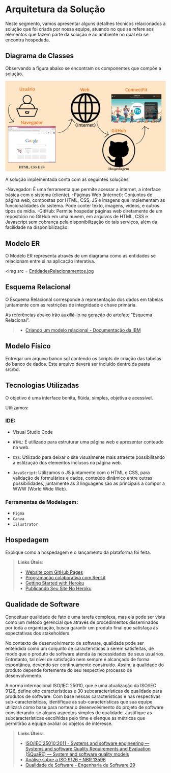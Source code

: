 # Arquitetura da Solução


Neste segmento, vamos apresentar alguns detalhes técnicos relacionados à solução que foi criada por nossa equipe, atuando no que se refere aos elementos que fazem parte da solução e ao ambiente no qual ela se encontra hospedada. 

## Diagrama de Classes

Observando a figura abaixo se encontram os componentes que compõe a solução.

![Diagrama de Componentes](img/Corpo.jpg)

A solução implementada conta com as seguintes soluções:

-Navegador: É uma ferramenta que permite acessar a internet, a interface básica com o sistema (cliente).
-Páginas Web (internet): Conjuntos de página web, compostas por HTML, CSS, JS e imagens que implementam as funcionalidades do sistema. Pode conter texto, imagens, vídeos, e outros tipos de mídia.
-GitHub: Permite hospedar páginas web diretamente de um repositório no GitHub em uma nuvem, em arquivos de HTML, CSS e Javascript sem cobrança pela disponibilização de tais serviços, além da facilidade na disponibilização. 

## Modelo ER

O Modelo ER representa através de um diagrama como as entidades se relacionam entre si na aplicação interativa.

<img src = [EntidadesRelacionamentos.jpg](https://github.com/ICEI-PUC-Minas-PMV-ADS/pmv-ads-2024-e1-proj-web-t15-connectfit/blob/main/docs/img/EntidadesRelacionamentos.jpg)



## Esquema Relacional

O Esquema Relacional corresponde à representação dos dados em tabelas juntamente com as restrições de integridade e chave primária.
 
As referências abaixo irão auxiliá-lo na geração do artefato “Esquema Relacional”.

> - [Criando um modelo relacional - Documentação da IBM](https://www.ibm.com/docs/pt-br/cognos-analytics/10.2.2?topic=designer-creating-relational-model)

## Modelo Físico

Entregar um arquivo banco.sql contendo os scripts de criação das tabelas do banco de dados. Este arquivo deverá ser incluído dentro da pasta src\bd.

## Tecnologias Utilizadas

O objetivo é uma interface bonita, flúida, simples, objetiva e acessível. 

Utilizamos:

### IDE:
 - Visual Studio Code

- `HTML`: É utilizado para estruturar uma página web e apresentar conteúdo na web. 
- `CSS`: Utilizado para deixar o site visualmente mais atraente possibilitando a estilzação dos elementos inclusos na página web.
- `JavaScript`: Utilizamos o JS juntamente com o HTML e CSS, para validação de formulários e dados, conteúdo dinâmico entre outras possibilidades, juntamente as 3 linguagens são as principais a compor a WWW (World Wide Web). 

### Ferramentas de Modelagem:
- `Figma`
- `Canva`
- `Illustrator`

## Hospedagem

Explique como a hospedagem e o lançamento da plataforma foi feita.

> **Links Úteis**:
>
> - [Website com GitHub Pages](https://pages.github.com/)
> - [Programação colaborativa com Repl.it](https://repl.it/)
> - [Getting Started with Heroku](https://devcenter.heroku.com/start)
> - [Publicando Seu Site No Heroku](http://pythonclub.com.br/publicando-seu-hello-world-no-heroku.html)

## Qualidade de Software

Conceituar qualidade de fato é uma tarefa complexa, mas ela pode ser vista como um método gerencial que através de procedimentos disseminados por toda a organização, busca garantir um produto final que satisfaça às expectativas dos stakeholders.

No contexto de desenvolvimento de software, qualidade pode ser entendida como um conjunto de características a serem satisfeitas, de modo que o produto de software atenda às necessidades de seus usuários. Entretanto, tal nível de satisfação nem sempre é alcançado de forma espontânea, devendo ser continuamente construído. Assim, a qualidade do produto depende fortemente do seu respectivo processo de desenvolvimento.

A norma internacional ISO/IEC 25010, que é uma atualização da ISO/IEC 9126, define oito características e 30 subcaracterísticas de qualidade para produtos de software.
Com base nessas características e nas respectivas sub-características, identifique as sub-características que sua equipe utilizará como base para nortear o desenvolvimento do projeto de software considerando-se alguns aspectos simples de qualidade. Justifique as subcaracterísticas escolhidas pelo time e elenque as métricas que permitirão a equipe avaliar os objetos de interesse.

> **Links Úteis**:
>
> - [ISO/IEC 25010:2011 - Systems and software engineering — Systems and software Quality Requirements and Evaluation (SQuaRE) — System and software quality models](https://www.iso.org/standard/35733.html/)
> - [Análise sobre a ISO 9126 – NBR 13596](https://www.tiespecialistas.com.br/analise-sobre-iso-9126-nbr-13596/)
> - [Qualidade de Software - Engenharia de Software 29](https://www.devmedia.com.br/qualidade-de-software-engenharia-de-software-29/18209/)
